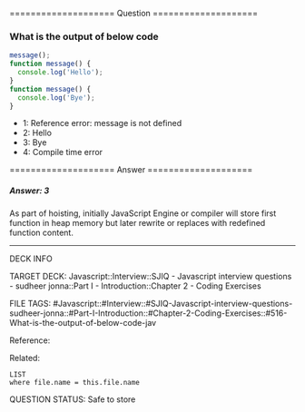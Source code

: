 ==================== Question ====================  

### What is the output of below code

```javascript
message();
function message() {
  console.log('Hello');
}
function message() {
  console.log('Bye');
}
```

- 1: Reference error: message is not defined
- 2: Hello
- 3: Bye
- 4: Compile time error  

==================== Answer ====================  

##### Answer: 3

As part of hoisting, initially JavaScript Engine or compiler will store first
function in heap memory but later rewrite or replaces with redefined function
content.

---

DECK INFO

TARGET DECK: Javascript::Interview::SJIQ - Javascript interview questions -
sudheer jonna::Part I - Introduction::Chapter 2 - Coding Exercises

FILE TAGS:
#Javascript::#Interview::#SJIQ-Javascript-interview-questions-sudheer-jonna::#Part-I-Introduction::#Chapter-2-Coding-Exercises::#516-What-is-the-output-of-below-code-jav

Reference:

Related:

```dataview
LIST
where file.name = this.file.name
```

QUESTION STATUS: Safe to store
